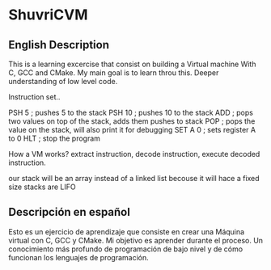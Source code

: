 # ShuvriCVM

## English Description

This is a learning excercise that consist on building a Virtual machine With C, GCC and CMake. My main goal is to learn throu this. Deeper understanding of low level code.

Instruction set..

PSH 5       ; pushes 5 to the stack
PSH 10      ; pushes 10 to the stack
ADD         ; pops two values on top of the stack, adds them pushes to stack
POP         ; pops the value on the stack, will also print it for debugging
SET A 0     ; sets register A to 0
HLT         ; stop the program

How a VM works?
    extract instruction, decode instruction, execute decoded instruction.

our stack will be an array instead of a linked list becouse it will hace a fixed size 
stacks are LIFO
## Descripción en español

Esto es un ejercicio de aprendizaje que consiste en crear una Máquina virtual con C, GCC y CMake. Mi objetivo es aprender durante el proceso. Un conocimiento más profundo de programación de bajo nivel y de cómo funcionan los lenguajes de programación.

